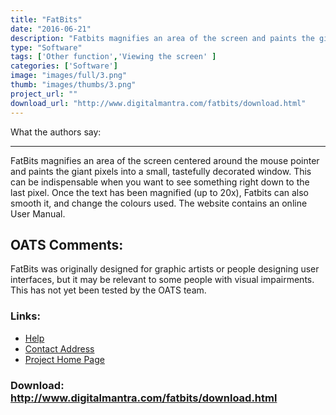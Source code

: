 ```yaml
---
title: "FatBits"
date: "2016-06-21"
description: "Fatbits magnifies an area of the screen and paints the giant pixels into a new window, which may be useful if you have a visual impairment. To make the screen even more accessible, you can modify the colours it displays."
type: "Software"
tags: ['Other function','Viewing the screen' ]
categories: ['Software']
image: "images/full/3.png"
thumb: "images/thumbs/3.png"
project_url: ""
download_url: "http://www.digitalmantra.com/fatbits/download.html"
---
```

What the authors say:  

------------------------

FatBits magnifies an area of the screen centered around the mouse pointer and paints the giant pixels into a small, tastefully decorated window. This can be indispensable when you want to see something right down to the last pixel. Once the text has been magnified (up to 20x), Fatbits can also smooth it, and change the colours used. The website contains an online User Manual.

OATS Comments:
--------------

FatBits was originally designed for graphic artists or people designing user interfaces, but it may be relevant to some people with visual impairments.  This has not yet been tested by the OATS team.

### Links:
- <a href="http://www.oatsoft.org/Software/FatBits/help">Help</a>
- <a href="mailto:fatbits@digitalmantra.com">Contact Address</a>
- <a href="http://www.digitalmantra.com/fatbits/whatis.html">Project Home Page</a>

### Download: http://www.digitalmantra.com/fatbits/download.html 